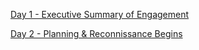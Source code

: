 [Day 1 - Executive Summary of Engagement](https://github.com/LuiyTheNinja/Simulated-Red-Team-Engagement-SparkForge-Manufacturing-LLC-Executive-summary/blob/main/README.md)

[Day 2 - Planning & Reconnissance Begins](https://github.com/LuiyTheNinja/Simulated-Red-Team-Engagement-SparkForge-Manufacturing-LLC--Planning-and-Reconnaissance)

